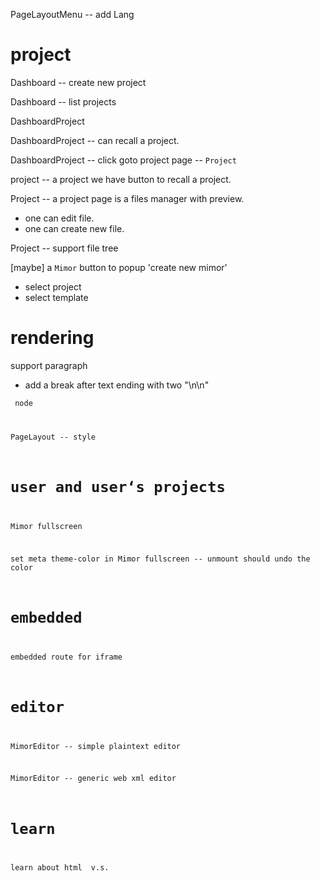 PageLayoutMenu -- add Lang

# project

Dashboard -- create new project

Dashboard -- list projects

DashboardProject

DashboardProject -- can recall a project.

DashboardProject -- click goto project page -- `Project`

project -- a project we have button to recall a project.

Project -- a project page is a files manager with preview.

- one can edit file.
- one can create new file.

Project -- support file tree

[maybe] a `Mimor` button to popup 'create new mimor'

- select project
- select template

# rendering

support paragraph

- add a break after text ending with two "\n\n"

<code> node

PageLayout -- style

# user and user‘s projects

Mimor fullscreen

set meta theme-color in Mimor fullscreen -- unmount should undo the color

# embedded

embedded route for iframe

# editor

MimorEditor -- simple plaintext editor

MimorEditor -- generic web xml editor

# learn

learn about html <span> v.s. <div>
